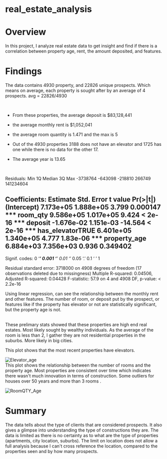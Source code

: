 # real_estate_analysis


# Overview

In this project, I analyze real estate data to get insight and find if there is a correlation between property age, rent, the amount deposited, and features. 

# Findings 

The data contains 4930 property, and 22826 unique prospects. 
Which means on average, each property is sought after by an average of 4 prospects.
avg = 22826/4930

<br/>

* From these properties, the average deposit is 
$83,128,441

* the average monthly rent is $1,052,041 

* the average room quantity is 1.471 and the max is 5

* Out of the 4930 properties 3188 does not have an elevator and 1725 has one while there is no data for the other 17. 
* The average year is 13.65

<br/>

Residuals:
      Min        1Q    Median        3Q       Max 
 -3738764   -643098   -218810    266749 141234604 

Coefficients:
                   Estimate Std. Error t value Pr(>|t|)    
(Intercept)       7.173e+05  1.888e+05   3.799 0.000147 ***
room_qty          9.586e+05  1.017e+05   9.424  < 2e-16 ***
deposit          -1.676e-02  1.151e-03 -14.564  < 2e-16 ***
has_elevatorTRUE  6.401e+05  1.340e+05   4.777 1.83e-06 ***
property_age      6.884e+03  7.356e+03   0.936 0.349402    
---
Signif. codes:  0 ‘***’ 0.001 ‘**’ 0.01 ‘*’ 0.05 ‘.’ 0.1 ‘ ’ 1

Residual standard error: 3718000 on 4908 degrees of freedom
  (17 observations deleted due to missingness)
Multiple R-squared:  0.04506,	Adjusted R-squared:  0.04428 
F-statistic:  57.9 on 4 and 4908 DF,  p-value: < 2.2e-16
<br/>

Using linear regression, can see the relationship between the monthly rent and other features. 
The number of room, or deposit put by the prospect, or features like if the property has elevator or not
are statistically significant, but the property age is not. 

<br/>
These prelimary stats showed that these properties are high end real estates. Most likely sought by wealthy individuals. 
As the average of the room is less than 2, I gather they are not residential properties in the suburbs. More likely in big cities. 

This plot shows that the most recent properties have elevators. 

![Elevator_age](https://user-images.githubusercontent.com/86452750/162046533-e402f02d-512c-41e2-9e00-1d635b2d1609.png)
<br/>
This plot shows the relationship between the number of rooms and the property age.
Most properties are consistent over time which indicates there wasn't much innovation in terms of construction. 
Some outliers for houses over 50 years and more than 3 rooms .

![RoomQTY_Age](https://user-images.githubusercontent.com/86452750/162046584-c1f22769-b22d-4965-8942-944f68bbfc88.png)


# Summary 

The data tells about the type of clients that are considered prospects. It also gives a glimpse into understanding the type of constructions they are. 
The data is limited as there is no certainty as to what are the type of properties (apartments, city location, suburbs). The limit on location does not 
allow a full analysis because I can't cross reference the location, compared to the properties seen and by how many prospects. 
